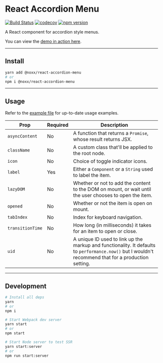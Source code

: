 # React Accordion Menu

[![Build Status](https://travis-ci.org/the0neWhoKnocks/react.accordion-menu.svg?branch=master)](https://travis-ci.org/the0neWhoKnocks/react.accordion-menu)
[![codecov](https://codecov.io/gh/the0neWhoKnocks/react.accordion-menu/branch/master/graph/badge.svg)](https://codecov.io/gh/the0neWhoKnocks/react.accordion-menu)
[![npm version](https://badge.fury.io/js/%40noxx%2Freact-accordion-menu.svg?cb=1)](https://badge.fury.io/js/%40noxx%2Freact-accordion-menu)

A React component for accordion style menus.

You can view the [demo in action here](https://the0newhoknocks.github.io/react.accordion-menu/).

---

## Install

```sh
yarn add @noxx/react-accordion-menu
# or
npm i @noxx/react-accordion-menu
```

---

## Usage

Refer to the [example file](example/src/index.js) for up-to-date usage examples.

| Prop             | Required | Description |
| ---------------- | -------- | ----------- |
| `asyncContent`   | No       | A function that returns a `Promise`, whose result returns JSX. |
| `className`      | No       | A custom class that'll be applied to the root node. |
| `icon`           | No       | Choice of toggle indicator icons. |
| `label`          | Yes      | Either a `Component` or a `String` used to label the item. |
| `lazyDOM`        | No       | Whether or not to add the content to the DOM on mount, or wait until the user chooses to open the item. |
| `opened`         | No       | Whether or not the item is open on mount. |
| `tabIndex`       | No       | Index for keyboard navigation. |
| `transitionTime` | No       | How long (in milliseconds) it takes for an item to open or close. |
| `uid`            | No       | A unique ID used to link up the markup and functionality. It defaults to `performance.now()` but I wouldn't recommend that for a production setting. |

---

## Development

```sh
# Install all deps
yarn
# or
npm i

# Start Webpack dev server
yarn start
# or
npm start

# Start Node server to test SSR
yarn start:server
# or
npm run start:server
```